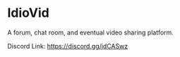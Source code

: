 # IdioVid

A forum, chat room, and eventual video sharing platform.



Discord Link:
https://discord.gg/jdCASwz
